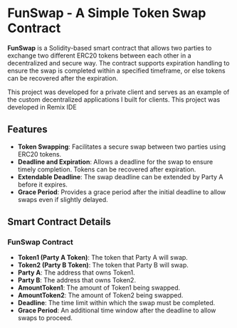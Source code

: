 # FunSwap - A Simple Token Swap Contract

**FunSwap** is a Solidity-based smart contract that allows two parties to exchange two different ERC20 tokens between each other in a decentralized and secure way. The contract supports expiration handling to ensure the swap is completed within a specified timeframe, or else tokens can be recovered after the expiration. 

This project was developed for a private client and serves as an example of the custom decentralized applications I built for clients. This project was developed in Remix IDE

## Features

- **Token Swapping**: Facilitates a secure swap between two parties using ERC20 tokens.
- **Deadline and Expiration**: Allows a deadline for the swap to ensure timely completion. Tokens can be recovered after expiration.
- **Extendable Deadline**: The swap deadline can be extended by Party A before it expires.
- **Grace Period**: Provides a grace period after the initial deadline to allow swaps even if slightly delayed.

## Smart Contract Details

### FunSwap Contract

- **Token1 (Party A Token)**: The token that Party A will swap.
- **Token2 (Party B Token)**: The token that Party B will swap.
- **Party A**: The address that owns Token1.
- **Party B**: The address that owns Token2.
- **AmountToken1**: The amount of Token1 being swapped.
- **AmountToken2**: The amount of Token2 being swapped.
- **Deadline**: The time limit within which the swap must be completed.
- **Grace Period**: An additional time window after the deadline to allow swaps to proceed.
